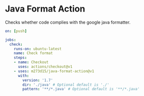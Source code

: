 # Java Format Action
Checks whether code complies with the google java formatter.

```yml
on: [push]

jobs:
  check:
    runs-on: ubuntu-latest
    name: Check format
    steps:
    - name: Checkout
      uses: actions/checkout@v1
    - uses: m273d15/java-format-action@v1
      with:
        version: '1.7'
        dir: './java' # Optional default is './'
        pattern: '**/*.java' # Optional default is '**/*.java'
```
